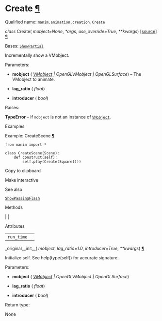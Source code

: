 # Create [¶](https://docs.manim.community/en/stable/reference/manim.animation.creation.Create.html\#create "Link to this heading")

Qualified name: `manim.animation.creation.Create`

_class_ Create( _mobject=None_, _\*args_, _use\_override=True_, _\*\*kwargs_) [\[source\]](https://docs.manim.community/en/stable/_modules/manim/animation/creation.html#Create) [¶](https://docs.manim.community/en/stable/reference/manim.animation.creation.Create.html#manim.animation.creation.Create "Link to this definition")

Bases: [`ShowPartial`](https://docs.manim.community/en/stable/reference/manim.animation.creation.ShowPartial.html#manim.animation.creation.ShowPartial "manim.animation.creation.ShowPartial")

Incrementally show a VMobject.

Parameters:

- **mobject** ( [_VMobject_](https://docs.manim.community/en/stable/reference/manim.mobject.types.vectorized_mobject.VMobject.html#manim.mobject.types.vectorized_mobject.VMobject "manim.mobject.types.vectorized_mobject.VMobject") _\|_ _OpenGLVMobject_ _\|_ _OpenGLSurface_) – The VMobject to animate.

- **lag\_ratio** ( _float_)

- **introducer** ( _bool_)


Raises:

**TypeError** – If `mobject` is not an instance of [`VMobject`](https://docs.manim.community/en/stable/reference/manim.mobject.types.vectorized_mobject.VMobject.html#manim.mobject.types.vectorized_mobject.VMobject "manim.mobject.types.vectorized_mobject.VMobject").

Examples

Example: CreateScene [¶](https://docs.manim.community/en/stable/reference/manim.animation.creation.Create.html#createscene)

```
from manim import *

class CreateScene(Scene):
    def construct(self):
        self.play(Create(Square()))

```

Copy to clipboard

Make interactive

See also

[`ShowPassingFlash`](https://docs.manim.community/en/stable/reference/manim.animation.indication.ShowPassingFlash.html#manim.animation.indication.ShowPassingFlash "manim.animation.indication.ShowPassingFlash")

Methods

|
|

Attributes

|     |     |
| --- | --- |
| `run_time` |  |

\_original\_\_init\_\_( _mobject_, _lag\_ratio=1.0_, _introducer=True_, _\*\*kwargs_) [¶](https://docs.manim.community/en/stable/reference/manim.animation.creation.Create.html#manim.animation.creation.Create._original__init__ "Link to this definition")

Initialize self. See help(type(self)) for accurate signature.

Parameters:

- **mobject** ( [_VMobject_](https://docs.manim.community/en/stable/reference/manim.mobject.types.vectorized_mobject.VMobject.html#manim.mobject.types.vectorized_mobject.VMobject "manim.mobject.types.vectorized_mobject.VMobject") _\|_ _OpenGLVMobject_ _\|_ _OpenGLSurface_)

- **lag\_ratio** ( _float_)

- **introducer** ( _bool_)


Return type:

None